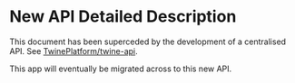 # New API Detailed Description
This document has been superceded by the development of a centralised API. See [TwinePlatform/twine-api](https://github.com/TwinePlatform/twine-api).

This app will eventually be migrated across to this new API.

